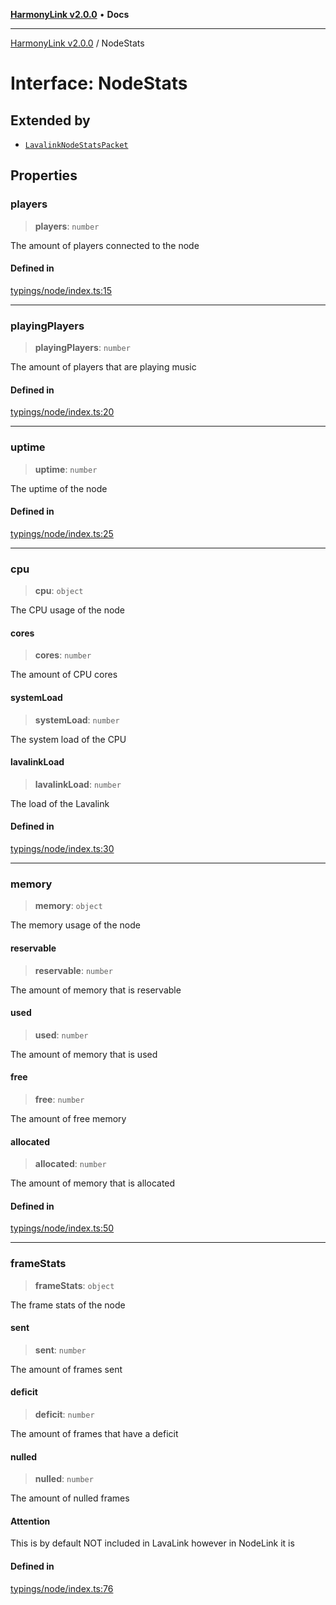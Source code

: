 [**HarmonyLink v2.0.0**](../README.md) • **Docs**

***

[HarmonyLink v2.0.0](../globals.md) / NodeStats

# Interface: NodeStats

## Extended by

- [`LavalinkNodeStatsPacket`](LavalinkNodeStatsPacket.md)

## Properties

### players

> **players**: `number`

The amount of players connected to the node

#### Defined in

[typings/node/index.ts:15](https://github.com/Joniii11/HarmonyLink/blob/master/src/typings/node/index.ts#L15)

***

### playingPlayers

> **playingPlayers**: `number`

The amount of players that are playing music

#### Defined in

[typings/node/index.ts:20](https://github.com/Joniii11/HarmonyLink/blob/master/src/typings/node/index.ts#L20)

***

### uptime

> **uptime**: `number`

The uptime of the node

#### Defined in

[typings/node/index.ts:25](https://github.com/Joniii11/HarmonyLink/blob/master/src/typings/node/index.ts#L25)

***

### cpu

> **cpu**: `object`

The CPU usage of the node

#### cores

> **cores**: `number`

The amount of CPU cores

#### systemLoad

> **systemLoad**: `number`

The system load of the CPU

#### lavalinkLoad

> **lavalinkLoad**: `number`

The load of the Lavalink

#### Defined in

[typings/node/index.ts:30](https://github.com/Joniii11/HarmonyLink/blob/master/src/typings/node/index.ts#L30)

***

### memory

> **memory**: `object`

The memory usage of the node

#### reservable

> **reservable**: `number`

The amount of memory that is reservable

#### used

> **used**: `number`

The amount of memory that is used

#### free

> **free**: `number`

The amount of free memory

#### allocated

> **allocated**: `number`

The amount of memory that is allocated

#### Defined in

[typings/node/index.ts:50](https://github.com/Joniii11/HarmonyLink/blob/master/src/typings/node/index.ts#L50)

***

### frameStats

> **frameStats**: `object`

The frame stats of the node

#### sent

> **sent**: `number`

The amount of frames sent

#### deficit

> **deficit**: `number`

The amount of frames that have a deficit

#### nulled

> **nulled**: `number`

The amount of nulled frames

#### Attention

This is by default NOT included in LavaLink however in NodeLink it is

#### Defined in

[typings/node/index.ts:76](https://github.com/Joniii11/HarmonyLink/blob/master/src/typings/node/index.ts#L76)
